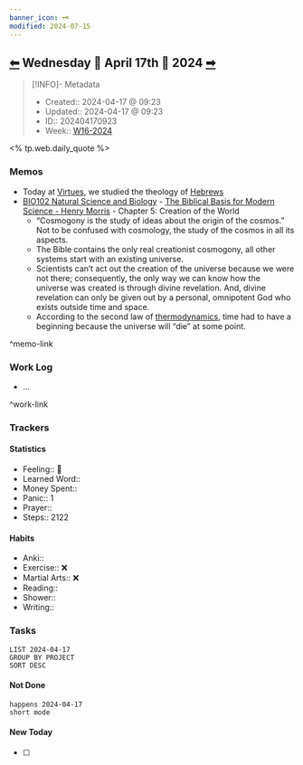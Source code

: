 ```yaml
---
banner_icon: 🗝️
modified: 2024-07-15
---
```

  
## [⬅](2024.04.16.md) Wednesday 💠 April 17th 💠 2024 [➡](2024.04.18.md)  
  
> [!INFO]- Metadata  
> - Created:: 2024-04-17 @ 09:23  
> - Updated:: 2024-04-17 @ 09:23  
> - ID:: 202404170923  
> - Week:: [W16-2024](../W16-2024.md)  
  
<% tp.web.daily_quote %>  
  
### Memos  
  
- Today at [Virtues](The%20Virtues%20Campus.md), we studied the theology of [Hebrews](55.58%20Hebrews.md)  
- [BIO102 Natural Science and Biology](BIO102%20Natural%20Science%20and%20Biology.md) - [The Biblical Basis for Modern Science - Henry Morris](The%20Biblical%20Basis%20for%20Modern%20Science%20-%20Henry%20Morris.md) - Chapter 5: Creation of the World  
	- “Cosmogony is the study of ideas about the origin of the cosmos.” Not to be confused with cosmology, the study of the cosmos in all its aspects.  
	- The Bible contains the only real creationist cosmogony, all other systems start with an existing universe.  
	- Scientists can’t act out the creation of the universe because we were not there; consequently, the only way we can know how the universe was created is through divine revelation. And, divine revelation can only be given out by a personal, omnipotent God who exists outside time and space.  
	- According to the second law of [thermodynamics](thermodynamics.md), time had to have a beginning because the universe will “die” at some point.  
  
^memo-link  
  
### Work Log  
  
- …  
  
^work-link  
  
### Trackers  
  
#### Statistics  
  
- Feeling:: 🙂  
- Learned Word::   
- Money Spent::   
- Panic:: 1  
- Prayer::   
- Steps:: 2122  
  
#### Habits  
  
- Anki::   
- Exercise:: ❌  
- Martial Arts:: ❌  
- Reading::   
- Shower::   
- Writing::   
  
### Tasks  
  
```toggl  
LIST 2024-04-17  
GROUP BY PROJECT  
SORT DESC  
```  
  
#### Not Done  
  
```tasks  
happens 2024-04-17  
short mode  
```  
  
#### New Today  
- [ ]  
  
